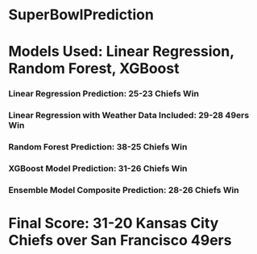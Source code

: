 # SuperBowlPrediction
# Models Used: Linear Regression, Random Forest, XGBoost
### Linear Regression Prediction: 25-23 Chiefs Win
### Linear Regression with Weather Data Included: 29-28 49ers Win
### Random Forest Prediction: 38-25 Chiefs Win
### XGBoost Model Prediction: 31-26 Chiefs Win
### Ensemble Model Composite Prediction: 28-26 Chiefs Win

# Final Score: 31-20 Kansas City Chiefs over San Francisco 49ers
